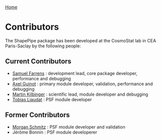 [Home](./shapepipe.md)

# Contributors

The ShapePipe package has been developed at the CosmoStat lab in CEA Paris-Saclay by the following people:

## Current Contributors

- [Samuel Farrens](https://github.com/sfarrens) : development lead, core package developer, performance and debugging
- [Axel Guinot](https://github.com/aguinot) : primary module developer, validation, performance and debugging
- [Martin Kilbinger](https://github.com/martinkilbinger) : scientific lead, module developer and debugging
- [Tobias Liaudat](https://github.com/tobias-liaudat) : PSF module developer

## Former Contributors

- [Morgan Schmitz](https://github.com/MorganSchmitz) : PSF module developer and validation
- Jérôme Bonnin : PSF module developerer
